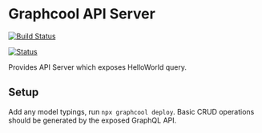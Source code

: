 # Graphcool API Server

[![Build Status](https://travis-ci.com/robertprice93/graphcool-api.svg?branch=master)](https://travis-ci.com/robertprice93/graphcool-api)

[![Status](https://img.shields.io/uptimerobot/status/m782400712-c2e9c322fe156da25985fa1c.svg)](https://shields.io/)

Provides API Server which exposes HelloWorld query.

## Setup

Add any model typings, run `npx graphcool deploy`.
Basic CRUD operations should be generated by the exposed GraphQL API.